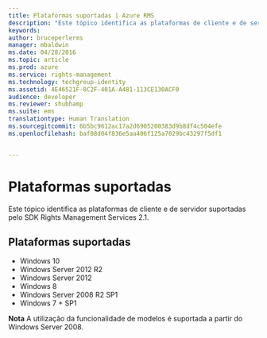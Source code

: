 ```yaml
---
title: Plataformas suportadas | Azure RMS
description: "Este tópico identifica as plataformas de cliente e de servidor suportadas pelo SDK Rights Management Services 2.1."
keywords: 
author: bruceperlerms
manager: mbaldwin
ms.date: 04/28/2016
ms.topic: article
ms.prod: azure
ms.service: rights-management
ms.technology: techgroup-identity
ms.assetid: 4E46521F-8C2F-401A-A481-113CE130ACF0
audience: developer
ms.reviewer: shubhamp
ms.suite: ems
translationtype: Human Translation
ms.sourcegitcommit: 6b5bc9612ac17a2d6905200383d9b8df4c504efe
ms.openlocfilehash: baf08d04f836e5aa406f125a7029bc43297f5df1


---
```


# Plataformas suportadas

Este tópico identifica as plataformas de cliente e de servidor suportadas pelo SDK Rights Management Services 2.1.

## Plataformas suportadas

-   Windows 10
-   Windows Server 2012 R2
-   Windows Server 2012
-   Windows 8
-   Windows Server 2008 R2 SP1
-   Windows 7 + SP1

**Nota** A utilização da funcionalidade de modelos é suportada a partir do Windows Server 2008.

 

 

 






<!--HONumber=Jun16_HO4-->


